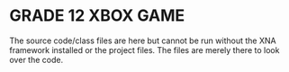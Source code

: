 # GRADE 12 XBOX GAME
The source code/class files are here but cannot be run without the XNA framework installed or the project files. The files are merely there to look over the code.
